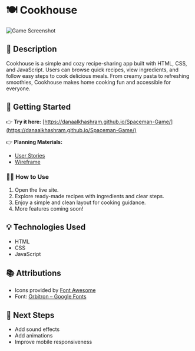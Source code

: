 # 🍽️ Cookhouse

![Game Screenshot](img/Screenshot.png)

## 🧾 Description

Cookhouse is a simple and cozy recipe-sharing app built with HTML, CSS, and JavaScript. Users can browse quick recipes, view ingredients, and follow easy steps to cook delicious meals. From creamy pasta to refreshing smoothies, Cookhouse makes home cooking fun and accessible for everyone.


## 🚀 Getting Started

👉 **Try it here:** [https://danaalkhashram.github.io/Spaceman-Game/](https://danaalkhashram.github.io/Spaceman-Game/)

👉 **Planning Materials:**
- [User Stories](./planning/user-stories.md)
- [Wireframe](./planning/wireframe.png)

### 🧑‍🍳 How to Use
1. Open the live site.
2. Explore ready-made recipes with ingredients and clear steps.
3. Enjoy a simple and clean layout for cooking guidance.
4. More features coming soon!

## 💡 Technologies Used

- HTML
- CSS
- JavaScript

## 📚 Attributions

- Icons provided by [Font Awesome](https://fontawesome.com/)
- Font: [Orbitron – Google Fonts](https://fonts.google.com/specimen/Orbitron)


## 🚧 Next Steps

- Add sound effects  
- Add animations
- Improve mobile responsiveness  
